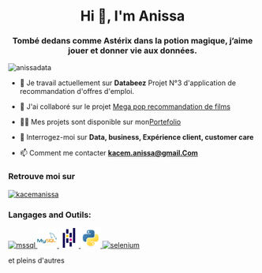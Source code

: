 <h1 align="center">Hi 👋, I'm Anissa</h1>
<h3 align="center">Tombé dedans comme Astérix dans la potion magique, j’aime jouer et donner vie aux données.</h3>

<p align="left"> <img src="https://komarev.com/ghpvc/?username=anissadata&label=Profile%20views&color=0e75b6&style=flat" alt="anissadata" /> </p>

- 🔭 Je travail actuellement sur **Databeez** Projet N°3 d'application de recommandation d'offres d'emploi.

- 👯 J'ai collaboré sur le projet [Mega pop recommandation de films](https://bevel-haze-df7.notion.site/MEGA-POP-e0f8f468ef0846b782fb613ddb7cd864)

- 👨‍💻 Mes projets sont disponible sur mon[Portefolio ](https://bevel-haze-df7.notion.site/7801f6087cdf4ce397438ba8d587b9e4?v=7837b8336e6a44f8b49ffc4ec117ff4a)

- 💬 Interrogez-moi sur **Data, business, Expérience client, customer care**

- 📫 Comment me contacter **kacem.anissa@gmail.Com**

<h3 align="left">Retrouve moi sur</h3>
<p align="left">
<a href="https://linkedin.com/in/kacemanissa" target="blank"><img align="center" src="https://raw.githubusercontent.com/rahuldkjain/github-profile-readme-generator/master/src/images/icons/Social/linked-in-alt.svg" alt="kacemanissa" height="30" width="40" /></a>
</p>

<h3 align="left">Langages and Outils:</h3>
<p align="left"> <a href="https://www.microsoft.com/en-us/sql-server" target="_blank" rel="noreferrer"> <img src="https://www.svgrepo.com/show/303229/microsoft-sql-server-logo.svg" alt="mssql" width="40" height="40"/> </a> <a href="https://www.mysql.com/" target="_blank" rel="noreferrer"> <img src="https://raw.githubusercontent.com/devicons/devicon/master/icons/mysql/mysql-original-wordmark.svg" alt="mysql" width="40" height="40"/> </a> <a href="https://pandas.pydata.org/" target="_blank" rel="noreferrer"> <img src="https://raw.githubusercontent.com/devicons/devicon/2ae2a900d2f041da66e950e4d48052658d850630/icons/pandas/pandas-original.svg" alt="pandas" width="40" height="40"/> </a> <a href="https://www.python.org" target="_blank" rel="noreferrer"> <img src="https://raw.githubusercontent.com/devicons/devicon/master/icons/python/python-original.svg" alt="python" width="40" height="40"/> </a> <a href="https://www.selenium.dev" target="_blank" rel="noreferrer"> <img src="https://raw.githubusercontent.com/detain/svg-logos/780f25886640cef088af994181646db2f6b1a3f8/svg/selenium-logo.svg" alt="selenium" width="40" height="40"/> </a> </p> et pleins d'autres




